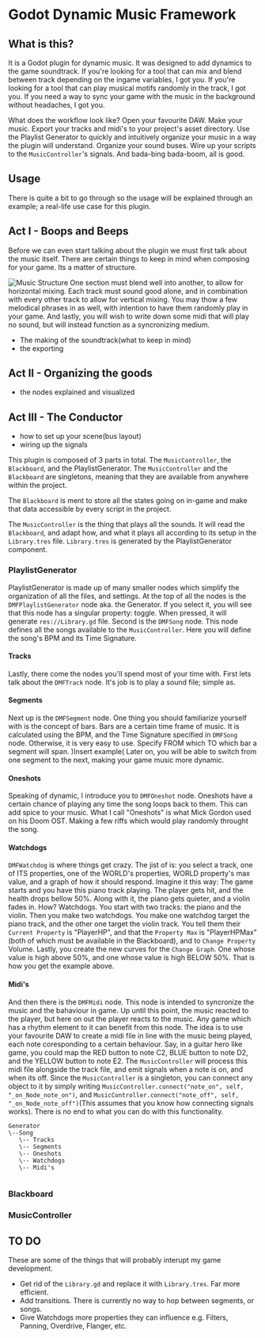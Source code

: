# Godot Dynamic Music Framework
## What is this?
It is a Godot plugin for dynamic music. It was designed to add dynamics to the game soundtrack. If you're looking for a tool that can mix and blend between track depending on the ingame variables, I got you. If you're looking for a tool that can play musical motifs randomly in the track, I got you. If you need a way to sync your game with the music in the background without headaches, I got you. 

What does the workflow look like? Open your favourite DAW. Make your music. Export your tracks and midi's to your project's asset directory. Use the Playlist Generator to quickly and intuitively organize your music in a way the plugin will understand. Organize your sound buses. Wire up your scripts to the `MusicController`'s signals. And bada-bing bada-boom, all is good.

## Usage
There is quite a bit to go through so the usage will be explained through an example; a real-life use case for this plugin.


## Act I - Boops and Beeps
Before we can even start talking about the plugin we must first talk about the music itself. There are certain things to keep in mind when composing for your game. Its a matter of structure. 

![Music Structure]()
One section must blend well into another, to allow for horizontal mixing. Each track must sound good alone, and in combination with every other track to allow for vertical mixing. You may thow a few melodical phrases in as well, with intention to have them randomly play in your game. And lastly, you will wish to write down some midi that will play no sound, but will instead function as a syncronizing medium.
* The making of the soundtrack(what to keep in mind)
* the exporting

## Act II - Organizing the goods
* the nodes explained and visualized

## Act III - The Conductor
* how to set up your scene(bus layout)
* wiring up the signals


This plugin is composed of 3 parts in total. The `MusicController`, the `Blackboard`, and the PlaylistGenerator. The `MusicController` and the `Blackboard` are singletons, meaning that they are available from anywhere within the project. 

The `Blackboard` is ment to store all the states going on in-game and make that data accessible by every script in the project. 

The `MusicController` is the thing that plays all the sounds. It will read the `Blackboard`, and adapt how, and what it plays all according to its setup in the `Library.tres` file. `Library.tres` is generated by the PlaylistGenerator component. 



### PlaylistGenerator
PlaylistGenerator is made up of many smaller nodes which simplify the organization of all the files, and settings. At the top of all the nodes is the `DMFPlaylistGenerator` node aka. the Generator. If you select it, you will see that this node has a singular property: toggle. When pressed, it will generate `res://Library.gd` file. Second is the `DMFSong` node. This node defines all the songs available to the `MusicController`. Here you will define the song's BPM and its Time Signature. 

#### Tracks
Lastly, there come the nodes you'll spend most of your time with. First lets talk about the `DMFTrack` node. It's job is to play a sound file; simple as. 

#### Segments
Next up is the `DMFSegment` node. One thing you should familiarize yourself with is the concept of bars. Bars are a certain time frame of music. It is calculated using the BPM, and the Time Signature specified in `DMFSong` node. Otherwise, it is very easy to use. Specify FROM which TO which bar a segment will span. )Insert example( Later on, you will be able to switch from one segment to the next, making your game music more dynamic. 

#### Oneshots
Speaking of dynamic, I introduce you to `DMFOneshot` node. Oneshots have a certain chance of playing any time the song loops back to them. This can add spice to your music. What I call "Oneshots" is what Mick Gordon used on his Doom OST. Making a few riffs which would play randomly throught the song. 

#### Watchdogs
`DMFWatchdog` is where things get crazy. The jist of is: you select a track, one of ITS properties, one of the WORLD's properties, WORLD property's max value, and a graph of how it should respond. Imagine it this way: The game starts and you have this piano track playing. The player gets hit, and the health drops bellow 50%. Along with it, the piano gets quieter, and a violin fades in. How? Watchdogs. You start with two tracks: the piano and the violin. Then you make two watchdogs. You make one watchdog target the piano track, and the other one target the violin track. You tell them their `Current Property` is "PlayerHP", and that the `Property Max` is "PlayerHPMax"(both of which must be available in the Blackboard), and to `Change Property` Volume. Lastly, you create the new curves for the `Change Graph`. One whose value is high above 50%, and one whose value is high BELOW 50%. That is how you get the example above. 

#### Midi's
And then there is the `DMFMidi` node. This node is intended to syncronize the music and the bahaviour in game. Up until this point, the music reacted to the player, but here on out the player reacts to the music. Any game which has a rhythm element to it can benefit from this node. The idea is to use your favourite DAW to create a midi file in line with the music being played, each note coresponding to a certain behaviour. Say, in a guitar hero like game, you could map the RED button to note C2, BLUE button to note D2, and the YELLOW button to note E2. The `MusicController` will process this midi file alongside the track file, and emit signals when a note is on, and when its off. Since the `MusicController` is a singleton, you can connect any object to it by simply writing `MusicController.connect("note_on", self, "_on_Node_note_on")`, and `MusicController.connect("note_off", self, "_on_Node_note_off")`(This assumes that you know how connecting signals works). There is no end to what you can do with this functionality.


```
Generator
\--Song
   \-- Tracks
   \-- Segments
   \-- Oneshots
   \-- Watchdogs
   \-- Midi's
   
```

### Blackboard
### MusicController

## TO DO
These are some of the things that will probably interupt my game development.
- Get rid of the `Library.gd` and replace it with `Library.tres`. Far more efficient.
- Add transitions. There is currently no way to hop between segments, or songs.
- Give Watchdogs more properties they can influence e.g. Filters, Panning, Overdrive, Flanger, etc.
